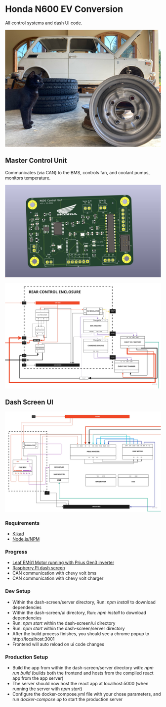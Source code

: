 # Honda N600 EV Conversion

All control systems and dash UI code.

![System Diagram](docs/restoration.jpg)

## Master Control Unit
Communicates (via CAN) to the BMS, controls fan, and coolant pumps, monitors temperature.

![System Diagram](docs/control-board.jpg)

![System Diagram](docs/n600_rear_control_diagram.jpg)

## Dash Screen UI

![System Diagram](docs/n600_front_control_diagram.jpg)

### Requirements

* [Kikad](https://www.kicad.org/)
* [Node.js/NPM](https://nodejs.org/en/download/)

### Progress
* [Leaf EM61 Motor running with Prius Gen3 inverter](https://youtu.be/WkFnErgvj8M)
* [Raspberry Pi dash screen](https://youtu.be/67Cg47E4874)
* CAN communication with chevy volt bms
* CAN communication with chevy volt charger

### Dev Setup

* Within the dash-screen/server directory, Run: _npm install_ to download dependencies
* Within the dash-screen/ui directory, Run: _npm install_ to download dependencies
* Run: _npm start_ within the dash-screen/ui directory
* Run: _npm start_ within the dash-screen/server directory
* After the build process finishes, you should see a chrome popup to http://localhost:3001
* Frontend will auto reload on ui code changes

### Production Setup
* Build the app from within the dash-screen/server directory with: _npm run build_ (builds both the frontend and hosts from the compiled react app from the app server)
* The server should now host the react app at localhost:5000 (when running the server with _npm start_)
* Configure the docker-compose.yml file with your chose parameters, and run _docker-compose up_ to start the production server